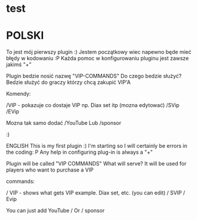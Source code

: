 # test
POLSKI
==================
To jest mój pierwszy plugin :)
Jestem początkowy wiec napewno będe mieć błędy w kodowaniu :P
Każda pomoc w konfigurowaniu pluginu jest zawsze jakimś "+"

Plugin bedzie nosić nazwę "VIP-COMMANDS"
Do czego bedzie służyć?
Bedzie służyć do graczy którzy chcą zakupić VIP'A

Komendy:

/VIP - pokazuje co dostaje VIP np. Diax set itp (mozna edytować)
/SVip
/EVip


Mozna tak samo dodać 
/YouTube
Lub
/sponsor


:)

ENGLISH
This is my first plugin :) I'm starting so I will certainly be errors in the coding: P Any help in configuring plug-in is always a "+"

Plugin will be called "VIP COMMANDS" What will serve? It will be used for players who want to purchase a VIP

commands:

/ VIP - shows what gets VIP example. Diax set, etc. (you can edit) / SVIP / Evip

You can just add YouTube / Or / sponsor
